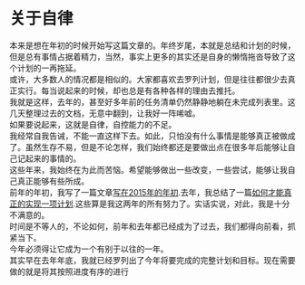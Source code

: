 # 关于自律

本来是想在年初的时候开始写这篇文章的。年终岁尾，本就是总结和计划的时候，但是总有事情占据着精力，当然，事实上更多的其实还是自身的懒惰拖沓导致了这个计划的一再拖延。  
或许，大多数人的情况都是相似的。大家都喜欢去罗列计划，但是往往都很少去真正实行。每当说起来的时候，却也总是有各种各样的理由去推托。  
我就是这样，去年的，甚至好多年前的任务清单仍然静静地躺在未完成列表里。这几天整理过去的文档，无意中翻到，让我好一阵唏嘘。  
如果要说起来，这就是自律，自控能力的不足。  
我经常自我告诫，不能一直这样下去。如此，只怕没有什么事情是能够真正被做成了。虽然生存不易，但是不论怎样，我们始终都还是要做出点在很多年后能够让自己记起来的事情的。  
这些年来，我始终在为此而苦恼。希望能够做出一些改变，一些尝试，能够让我自己真正能够有些所成。  
前年的年初，我写了一篇文章[写在2015年的年初](writing-sth-at-the-beginning-of-the-2015.md).去年，我总结了一篇[如何才能真正的实现一项计划](how-to-finish-a-plan-successfully.md).这些算是我这两年的所有努力了。实话实说，对此，我是十分不满意的。  
时间是不等人的，不论如何，前年和去年都已经成为了过去，我们都得向前看，抓紧当下。  
今年必须得让它成为一个有别于以往的一年。  
其实早在去年年底，我就已经罗列出了今年将要完成的完整计划和目标。现在需要做的就是将其按照进度有序的进行    
